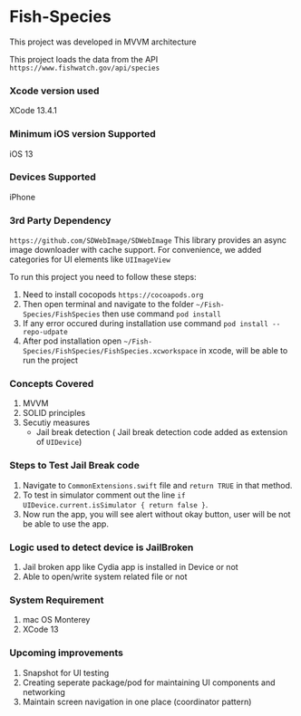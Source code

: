 # Fish-Species

This project was developed in MVVM architecture 

This project loads the data from the API `https://www.fishwatch.gov/api/species`

### Xcode version used
XCode 13.4.1

### Minimum iOS version Supported

iOS 13

### Devices Supported
  iPhone

### 3rd Party Dependency
`https://github.com/SDWebImage/SDWebImage`
This library provides an async image downloader with cache support. For convenience, we added categories for UI elements like `UIImageView`

To run this project you need to follow these steps:
 1. Need to install cocopods `https://cocoapods.org`
 2. Then open terminal and navigate to the folder `~/Fish-Species/FishSpecies` then use command `pod install`
 3. If any error occured during installation use command `pod install --repo-udpate`
 3. After pod installation open `~/Fish-Species/FishSpecies/FishSpecies.xcworkspace` in xcode, will be able to run the project 

### Concepts Covered 
1. MVVM
2. SOLID principles
3. Secutiy measures 
   - Jail break detection (  Jail break detection code added as extension of `UIDevice`)

### Steps to Test Jail Break code 
  1. Navigate to `CommonExtensions.swift` file and `return TRUE` in that method. 
  2. To test in simulator comment out the line `if UIDevice.current.isSimulator { return false }`. 
  3. Now run the app, you will see alert without okay button, user will be not be able to use the app.
  
### Logic used to detect device is JailBroken
 1. Jail broken app like Cydia app is installed in Device or not
 2. Able to open/write system related file or not


### System Requirement
 1. mac OS Monterey
 2. XCode 13

### Upcoming improvements
 1. Snapshot for UI testing 
 2. Creating seperate package/pod for maintaining UI components and networking
 3. Maintain screen navigation in one place (coordinator pattern)
